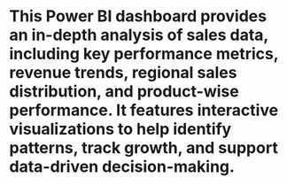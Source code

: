 # This Power BI dashboard provides an in-depth analysis of sales data, including key performance metrics, revenue trends, regional sales distribution, and product-wise performance. It features interactive visualizations to help identify patterns, track growth, and support data-driven decision-making.
